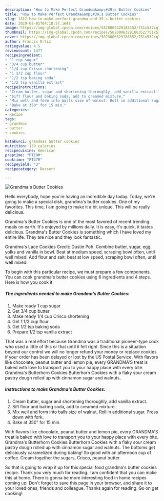 ```yaml
---
description: "How to Make Perfect Grandma&amp;#39;s Butter Cookies"
title: "How to Make Perfect Grandma&amp;#39;s Butter Cookies"
slug: 1812-how-to-make-perfect-grandma-and-39-s-butter-cookies
date: 2020-08-01T04:18:57.164Z
image: https://img-global.cpcdn.com/recipes/5828006329188352/751x532cq70/grandmas-butter-cookies-recipe-main-photo.jpg
thumbnail: https://img-global.cpcdn.com/recipes/5828006329188352/751x532cq70/grandmas-butter-cookies-recipe-main-photo.jpg
cover: https://img-global.cpcdn.com/recipes/5828006329188352/751x532cq70/grandmas-butter-cookies-recipe-main-photo.jpg
author: Francis Ortiz
ratingvalue: 4.5
reviewcount: 1477
recipeingredient:
- "1 cup sugar"
- "3/4 cup butter"
- "1/4 cup Crisco shortening"
- "1 1/2 cup flour"
- "1/2 tsp baking soda"
- "1/2 tsp vanilla extract"
recipeinstructions:
- "Cream butter, sugar and shortening thoroughly, add vanilla extract."
- "Sift flour and baking soda, add to creamed mixture."
- "Mix well and form into balls size of walnut. Roll in additional sugar. Press down with fork."
- "Bake at 350° for 15 min."
categories:
- Recipe
tags:
- grandmas
- butter
- cookies

katakunci: grandmas butter cookies 
nutrition: 139 calories
recipecuisine: American
preptime: "PT19M"
cooktime: "PT47M"
recipeyield: "3"
recipecategory: Dessert

---
```



![Grandma&#39;s Butter Cookies](https://img-global.cpcdn.com/recipes/5828006329188352/751x532cq70/grandmas-butter-cookies-recipe-main-photo.jpg)

Hello everybody, hope you're having an incredible day today. Today, we're going to make a special dish, grandma&#39;s butter cookies. One of my favorites. This time, I am going to make it a bit unique. This will be really delicious.

Grandma&#39;s Butter Cookies is one of the most favored of recent trending meals on earth. It's enjoyed by millions daily. It is easy, it's quick, it tastes delicious. Grandma&#39;s Butter Cookies is something which I have loved my entire life. They are nice and they look fantastic.

Grandma&#39;s Lace Cookies Credit: Dustin Poh. Combine butter, sugar, egg yolks and vanilla in bowl. Beat at medium speed, scraping bowl often, until well mixed. Add flour and salt; beat at low speed, scraping bowl often, until well mixed.


To begin with this particular recipe, we must prepare a few components. You can cook grandma&#39;s butter cookies using 6 ingredients and 4 steps. Here is how you cook it.

<!--inarticleads1-->

##### The ingredients needed to make Grandma&#39;s Butter Cookies:

1. Make ready 1 cup sugar
1. Get 3/4 cup butter
1. Make ready 1/4 cup Crisco shortening
1. Get 1 1/2 cup flour
1. Get 1/2 tsp baking soda
1. Prepare 1/2 tsp vanilla extract


That was a real effort because Grandma was a traditional pioneer-type cook who used a little of this or that until it felt right. Since this is a situation beyond our control we will no longer refund your money or replace cookies if your order has been delayed or lost by the US Postal Service. With flavors like chocolate, peanut butter and lemon pie, every GRANDMA&#39;S treat is baked with love to transport you to your happy place with every bite. Grandma&#39;s Butterhorn Cookies Butterhorn Cookies with a flaky sour cream pastry dough rolled up with cinnamon sugar and walnuts. 

<!--inarticleads2-->

##### Instructions to make Grandma&#39;s Butter Cookies:

1. Cream butter, sugar and shortening thoroughly, add vanilla extract.
1. Sift flour and baking soda, add to creamed mixture.
1. Mix well and form into balls size of walnut. Roll in additional sugar. Press down with fork.
1. Bake at 350° for 15 min.


With flavors like chocolate, peanut butter and lemon pie, every GRANDMA&#39;S treat is baked with love to transport you to your happy place with every bite. Grandma&#39;s Butterhorn Cookies Butterhorn Cookies with a flaky sour cream pastry dough rolled up with cinnamon sugar and walnuts. The bottoms get deliciously caramelized during baking! So good with an afternoon cup of coffee. Cream together the sugars, Crisco, peanut butter. 

So that is going to wrap it up for this special food grandma&#39;s butter cookies recipe. Thank you very much for reading. I am confident that you can make this at home. There is gonna be more interesting food in home recipes coming up. Don't forget to save this page in your browser, and share it to your loved ones, friends and colleague. Thanks again for reading. Go on get cooking!

